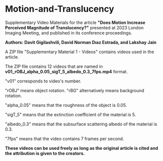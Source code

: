# Motion-and-Translucency
Supplementary Video Materials for the article **"Does Motion Increase Perceived Magnitude of Translucency?"**  presented at 2023 London Imaging Meeting, and published in its conference proceedings.

**Authors: Davit Gigilashvili, David Norman Dıaz Estrada, and Lakshay Jain** 

A ZIP file "Supplementary Material 1 - Videos" contains videos used in the article.

The ZIP file contains 12 videos that are named in **v01_rOBJ_alpha_0.05_sigT_5_albedo_0.3_7fps.mp4** format. 

"v01" corresponds to video's number. 

"rOBJ" means object rotation. "rBG" alternatively means background rotation. 

"alpha_0.05" means that the roughness of the object is 0.05. 

"sigT_5" means that the extinction coefficient of the material is 5. 

"albedo_0.3" means that the subsurface scattering albedo of the material is 0.3.

"7fps" means that the video contains 7 frames per second.

**These videos can be used freely as long as the original article is cited and the attribution is given to the creators.** 
